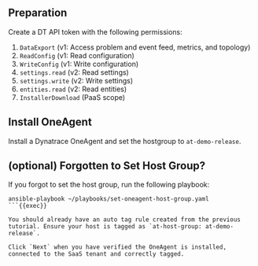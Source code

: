 ## Preparation

Create a DT API token with the following permissions:

1. `DataExport` (v1: Access problem and event feed, metrics, and topology)
2. `ReadConfig` (v1: Read configuration)
3. `WriteConfig` (v1: Write configuration)
4. `settings.read` (v2: Read settings)
5. `settings.write` (v2: Write settings)
6. `entities.read` (v2: Read entities)
7. `InstallerDownload` (PaaS scope)

## Install OneAgent
Install a Dynatrace OneAgent and set the hostgroup to `at-demo-release`.


## (optional) Forgotten to Set Host Group?
If you forgot to set the host group, run the following playbook:

```
ansible-playbook ~/playbooks/set-oneagent-host-group.yaml
```{{exec}}

You should already have an auto tag rule created from the previous tutorial. Ensure your host is tagged as `at-host-group: at-demo-release`.

Click `Next` when you have verified the OneAgent is installed, connected to the SaaS tenant and correctly tagged.